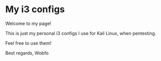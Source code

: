 # My i3 configs

Welcome to my page!

This is just my personal i3 configs I use for Kali Linux, when pentesting.

Feel free to use them!

Best regards,
Wobfo
